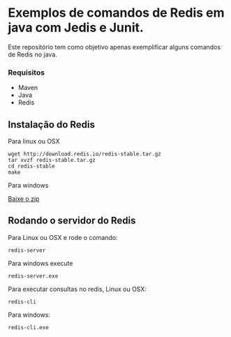 # Exemplos de comandos de Redis em java com Jedis e Junit.

Este repositório tem como objetivo apenas exemplificar alguns comandos de Redis no java.
### Requisitos
* Maven
* Java
* Redis
## Instalação do Redis

Para linux ou OSX
```
wget http://download.redis.io/redis-stable.tar.gz
tar xvzf redis-stable.tar.gz
cd redis-stable
make
```
Para windows

[Baixe o zip](https://github.com/MSOpenTech/redis/releases)

## Rodando o servidor do Redis

Para Linux ou OSX e rode o comando:

```
redis-server
```

Para windows execute

```
redis-server.exe
```

Para executar consultas no redis, Linux ou OSX:

```
redis-cli
```

Para windows:

```
redis-cli.exe
```
